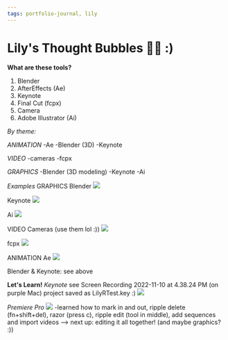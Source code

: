 ```yaml
---
tags: portfolio-journal, lily
---
```


# Lily's Thought Bubbles 👀💭 :)

**What are these tools?**
1) Blender
2) AfterEffects (Ae)
3) Keynote
4) Final Cut (fcpx)
5) Camera 
6) Adobe Illustrator (Ai)

*By theme:*

*ANIMATION*
-Ae
-Blender (3D)
-Keynote

*VIDEO*
-cameras
-fcpx

*GRAPHICS*
-Blender (3D modeling)
-Keynote
-Ai



*Examples*
GRAPHICS
Blender
![](https://i.imgur.com/nIBSLJK.png)

Keynote
![](https://i.imgur.com/PeAoJdj.jpg)

Ai
![](https://i.imgur.com/FEOtV4M.png)

VIDEO
Cameras (use them lol :))
![](https://i.imgur.com/kZ6TGHz.png)

fcpx
![](https://i.imgur.com/M3893Ph.png)

ANIMATION
Ae
![](https://i.imgur.com/JaFrDBO.jpg)

Blender & Keynote: see above

**Let's Learn!**
*Keynote*
see Screen Recording 2022-11-10 at 4.38.24 PM (on purple Mac)
project saved as LilyRTest.key :)
![](https://i.imgur.com/tw4pEjm.jpg)

*Premiere Pro*
![](https://i.imgur.com/mjm6s2j.jpg)
-learned how to mark in and out, ripple delete (fn+shift+del), razor (press c), ripple edit (tool in middle), add sequences and import videos --> next up: editing it all together! (and maybe graphics? :))


